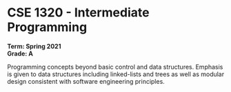 # CSE 1320 - Intermediate Programming
**Term: Spring 2021**  
**Grade: A**
  
Programming concepts beyond basic control and data structures. Emphasis is given to data structures including linked-lists and trees as well as modular design consistent with software engineering principles.
